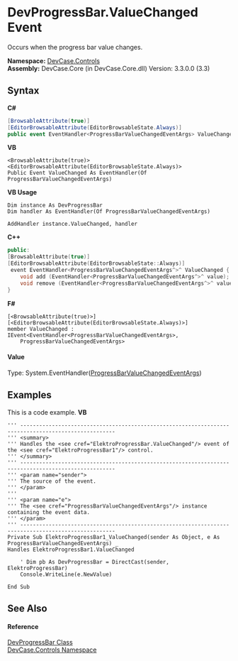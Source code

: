 # DevProgressBar.ValueChanged Event
 

Occurs when the progress bar value changes.

**Namespace:**&nbsp;<a href="N_DevCase_Controls">DevCase.Controls</a><br />**Assembly:**&nbsp;DevCase.Core (in DevCase.Core.dll) Version: 3.3.0.0 (3.3)

## Syntax

**C#**<br />
``` C#
[BrowsableAttribute(true)]
[EditorBrowsableAttribute(EditorBrowsableState.Always)]
public event EventHandler<ProgressBarValueChangedEventArgs> ValueChanged
```

**VB**<br />
``` VB
<BrowsableAttribute(true)>
<EditorBrowsableAttribute(EditorBrowsableState.Always)>
Public Event ValueChanged As EventHandler(Of ProgressBarValueChangedEventArgs)
```

**VB Usage**<br />
``` VB Usage
Dim instance As DevProgressBar
Dim handler As EventHandler(Of ProgressBarValueChangedEventArgs)

AddHandler instance.ValueChanged, handler

```

**C++**<br />
``` C++
public:
[BrowsableAttribute(true)]
[EditorBrowsableAttribute(EditorBrowsableState::Always)]
 event EventHandler<ProgressBarValueChangedEventArgs^>^ ValueChanged {
	void add (EventHandler<ProgressBarValueChangedEventArgs^>^ value);
	void remove (EventHandler<ProgressBarValueChangedEventArgs^>^ value);
}
```

**F#**<br />
``` F#
[<BrowsableAttribute(true)>]
[<EditorBrowsableAttribute(EditorBrowsableState.Always)>]
member ValueChanged : IEvent<EventHandler<ProgressBarValueChangedEventArgs>,
    ProgressBarValueChangedEventArgs>

```


#### Value
Type: System.EventHandler(<a href="T_DevCase_Controls_Eventing_ProgressBarValueChangedEventArgs">ProgressBarValueChangedEventArgs</a>)

## Examples
This is a code example. 
**VB**<br />
``` VB
''' ----------------------------------------------------------------------------------------------------
''' <summary>
''' Handles the <see cref="ElektroProgressBar.ValueChanged"/> event of the <see cref="ElektroProgressBar1"/> control.
''' </summary>
''' ----------------------------------------------------------------------------------------------------
''' <param name="sender">
''' The source of the event.
''' </param>
''' 
''' <param name="e">
''' The <see cref="ProgressBarValueChangedEventArgs"/> instance containing the event data.
''' </param>
''' ----------------------------------------------------------------------------------------------------
Private Sub ElektroProgressBar1_ValueChanged(sender As Object, e As ProgressBarValueChangedEventArgs) _
Handles ElektroProgressBar1.ValueChanged

    ' Dim pb As DevProgressBar = DirectCast(sender, ElektroProgressBar)
    Console.WriteLine(e.NewValue)

End Sub
```


## See Also


#### Reference
<a href="T_DevCase_Controls_DevProgressBar">DevProgressBar Class</a><br /><a href="N_DevCase_Controls">DevCase.Controls Namespace</a><br />